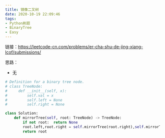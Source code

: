 ```yaml
---
title: 镜像二叉树
date: 2020-10-19 22:09:46
tags: 
- Python刷题
- BinaryTree
- Easy
---
```


链接：https://leetcode-cn.com/problems/er-cha-shu-de-jing-xiang-lcof/submissions/

思路：

- 无

```python
# Definition for a binary tree node.
# class TreeNode:
#     def __init__(self, x):
#         self.val = x
#         self.left = None
#         self.right = None

class Solution:
    def mirrorTree(self, root: TreeNode) -> TreeNode:
        if not root:  return None
        root.left,root.right = self.mirrorTree(root.right),self.mirrorTree(root.left)
        return root
```

